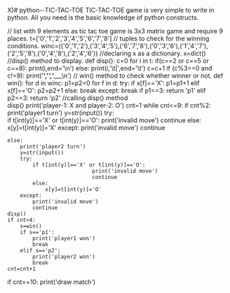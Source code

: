 X)# python--TIC-TAC-TOE
TIC-TAC-TOE game is very simple to write in python. All you need is the basic knowledge of python constructs.

// list with 9 elements as tic tac toe game is 3x3 matrix game and require 9 places.
t=['0','1','2','3','4','5','6','7','8']
// tuples to check for the winning conditions.
winc=(('0','1','2'),('3','4','5'),('6','7','8'),('0','3','6'),('1','4','7'),('2','5','8'),('0','4','8'),('2','4','6'))
//declaring x as a dictionary.
x=dict()
//disp() method to display.
def disp():
    c=0
    for i in t:
        if(c==2 or c==5 or c==8):
            print(i,end='\n')
        else:
            print(i,'\t|',end='\t')
        c=c+1
        if (c%3==0 and c!=9):
            print('________','_______________','__________\n')
// win() method to check whether winner or not.
def win():
    for d in winc:
        p1=p2=0
        for f in d:
            try:
                if x[f]=='X':
                    p1=p1+1
                elif x[f]=='O':
                    p2=p2+1
                else:
                    break
            except:
                break
        if p1==3:
            return 'p1'
        elif p2==3:
            return 'p2'
//calling disp() method      
disp()
print('player-1: X and player-2: O')
cnt=1
while cnt<=9:
    if cnt%2:
        print('player1 turn')
        y=str(input())
        try:    
            if t[int(y)]=='X' or t[int(y)]=='O':
                               print('invalid move')
                               continue
            else:
                x[y]=t[int(y)]='X'
        except:
            print('invalid move')
            continue
        
    else:
        print('player2 turn')
        y=str(input())
        try:
            if t[int(y)]=='X' or t[int(y)]=='O':
                               print('invalid move')
                               continue
            else:
                x[y]=t[int(y)]='O'
        except:
            print('invalid move')
            continue
    disp()
    if cnt>4:
        s=win()
        if s=='p1':
            print('player1 won')
            break
        elif s=='p2':
            print('player2 won')
            break
    cnt=cnt+1
if cnt==10:
    print('draw match')
